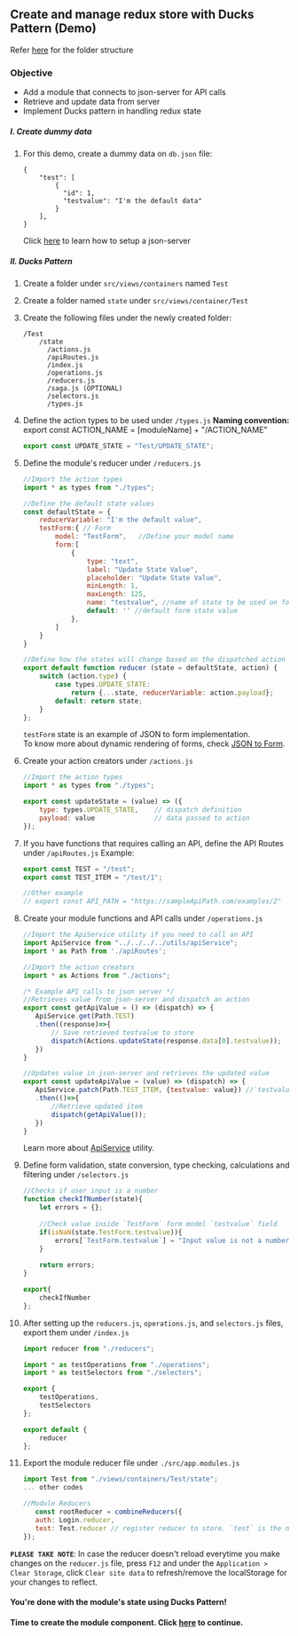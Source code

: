 ## Create and manage redux store with Ducks Pattern (Demo)
Refer [here](../LLD/FileStructure.md) for the folder structure
### Objective  
* Add a module that connects to json-server for API calls
* Retrieve and update data from server
* Implement Ducks pattern in handling redux state
##### I. Create dummy data
1.  For this demo, create a dummy data on `db.json` file:  
    ```
    {
        "test": [
            {
              "id": 1,
              "testvalue": "I'm the default data"
            }
        ],
    }
    ```  
    Click [here](../setup/json-server.md) to learn how to setup a json-server
    
##### II. Ducks Pattern
1. Create a folder under `src/views/containers`  named `Test`
2. Create a folder named `state` under `src/views/container/Test`
3. Create the following files under the newly created folder:  
    ```
    /Test
        /state
          /actions.js
          /apiRoutes.js
          /index.js
          /operations.js
          /reducers.js
          /saga.js (OPTIONAL)
          /selectors.js
          /types.js
    ```
4. Define the action types to be used under `/types.js` 
    **Naming convention:** export const ACTION_NAME = [moduleName] + "/ACTION_NAME"  

    ```javascript
    export const UPDATE_STATE = "Test/UPDATE_STATE";
    ```
    
5. Define the module's reducer under `/reducers.js`
    ```javascript
    //Import the action types
    import * as types from "./types";
    
    //Define the default state values
    const defaultState = {
        reducerVariable: "I'm the default value",
        testForm:{ // Form
            model: "TestForm",   //Define your model name
            form:[
                {
                    type: "text",
                    label: "Update State Value",
                    placeholder: "Update State Value",
                    minLength: 1,
                    maxLength: 125,
                    name: "testvalue", //name of state to be used on form
                    default: '' //default form state value
                },
            ]
        }
    }
    
    //Define how the states will change based on the dispatched action
    export default function reducer (state = defaultState, action) {
        switch (action.type) {
            case types.UPDATE_STATE:
                return {...state, reducerVariable: action.payload};
            default: return state;
        }
    };
    
    ```
    `testForm` state is an example of JSON to form implementation.  
    To know more about dynamic rendering of forms, check [JSON to Form](../setup/JSONtoForm.md).
    
6. Create your action creators under `/actions.js`
    ```javascript
    //Import the action types
    import * as types from "./types";
    
    export const updateState = (value) => ({
        type: types.UPDATE_STATE,    // dispatch definition
        payload: value               // data passed to action
    });
    
    ```

7. If you have functions that requires calling an API, define the API Routes under `/apiRoutes.js`
    Example:
    ```javascript
    export const TEST = "/test";
    export const TEST_ITEM = "/test/1";
    
    //Other example
    // export const API_PATH = "https://sampleApiPath.com/examples/2"
    ```
8. Create your module functions and API calls under `/operations.js`  
     ```javascript
    //Import the ApiService utility if you need to call an API
    import ApiService from "../../../../utils/apiService";
    import * as Path from './apiRoutes';
    
    //Import the action creators
    import * as Actions from "./actions";
    
    /* Example API calls to json server */
    //Retrieves value from json-server and dispatch an action
    export const getApiValue = () => (dispatch) => {
        ApiService.get(Path.TEST)
        .then((response)=>{
            // Save retrieved testvalue to store
            dispatch(Actions.updateState(response.data[0].testvalue));
        })
    }
    
    //Updates value in json-server and retrieves the updated value
    export const updateApiValue = (value) => (dispatch) => {
        ApiService.patch(Path.TEST_ITEM, {testvalue: value}) //`testvalue` is the key name in json-server data
        .then(()=>{
            //Retrieve updated item
            dispatch(getApiValue());
        })
    }
    
    ```
    
    Learn more about [ApiService](../setup/ApiService.md) utility.
9. Define form validation, state conversion, type checking, calculations and filtering under `/selectors.js`
    ```javascript
    //Checks if user input is a number
    function checkIfNumber(state){
        let errors = {};
        
        //Check value inside `TestForm` form model `testvalue` field
        if(isNaN(state.TestForm.testvalue)){
            errors[`TestForm.testvalue`] = "Input value is not a number."   //set error message for TestForm.testvalue 
        }
        
        return errors;
    }
    
    export{
        checkIfNumber
    };
    ```
10. After setting up the `reducers.js`, `operations.js`, and `selectors.js` files, export them under `/index.js`
    ```javascript
    import reducer from "./reducers";
    
    import * as testOperations from "./operations";
    import * as testSelectors from "./selectors";
    
    export {
        testOperations,
        testSelectors
    };
    
    export default {
        reducer
    };
    
    ```
11. Export the module reducer file under `./src/app.modules.js`
     ```javascript
    import Test from "./views/containers/Test/state";
    ... other codes
    
    //Module Reducers
        const rootReducer = combineReducers({
        auth: Login.reducer,
        test: Test.reducer // register reducer to store. `test` is the name of the Test store
    });
    ```
**``PLEASE TAKE NOTE``**: 
In case the reducer doesn't reload everytime you make changes on the `reducer.js` file, press `F12` and under the `Application > Clear Storage`, click `Clear site data` to refresh/remove the localStorage for your changes to reflect.

#### You're done with the module's state using Ducks Pattern! 
#### Time to create the module component. Click [here](./DemoComponent.md) to continue.
